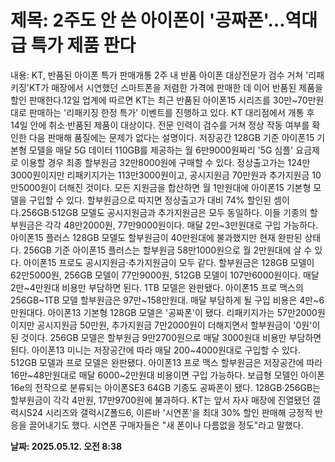 # **제목: 2주도 안 쓴 아이폰이 '공짜폰'…역대급 특가 제품 판다**

  내용: KT, 반품된 아이폰 특가 판매개통 2주 내 반품 아이폰 대상전문가 검수 거쳐 '리패키징'KT가 매장에서 시연했던 스마트폰을 저렴한 가격에 판매한 데 이어 반품된 제품을 할인 판매한다.12일 업계에 따르면 KT는 최근 반품된 아이폰15 시리즈를 30만~70만원대로 판매하는 '리패키징 한정 특가' 이벤트를 진행하고 있다. KT 대리점에서 개통 후 14일 안에 취소·반품된 제품이 대상이다. 전문 인력이 검수를 거쳐 정상 작동 여부를 확인한 다음 판매해 품질에는 문제가 없다는 설명이다. 저장공간 128GB 기준 아이폰15 기본형 모델을 매달 5G 데이터 110GB를 제공하는 월 6만9000원짜리 '5G 심플' 요금제로 이용할 경우 최종 할부원금 32만8000원에 구매할 수 있다. 정상출고가는 124만3000원이지만 리패키지가는 113만3000원이고, 공시지원금 70만원과 추가지원금 10만5000원이 더해진 것이다. 모든 지원금을 합산하면 월 1만원대에 아이폰15 기본형 모델을 구입할 수 있다. 할부원금으로 따지면 정상출고가 대비 74% 할인된 셈이다.256GB·512GB 모델도 공시지원금과 추가지원금은 모두 동일하다. 이들 기종의 할부원금은 각각 48만2000원, 77만9000원이다. 매달 2만~3만원대로 구입 가능하다.아이폰15 플러스 128GB 모델도 할부원금이 40만원대에 불과했지만 현재 완판된 상태다. 256GB 기준 아이폰15 플러스는 할부원금 58만1000원으로 월 2만원대에 살 수 있다. 아이폰15 프로도 공시지원금·추가지원금이 모두 같다. 할부원금은 128GB 모델이 62만5000원, 256GB 모델이 77만9000원, 512GB 모델이 107만6000원이다. 매달 2만~4만원대 비용만 부담하면 된다. 1TB 모델은 완판됐다. 아이폰15 프로 맥스의 256GB~1TB 모델 할부원금은 97만~158만원대. 매달 부담하게 될 구입 비용은 4만~6만원대다. 아이폰13 기본형 128GB 모델은 '공짜폰'이 됐다. 리패키지가는 57만2000원이지만 공시지원금 50만원, 추가지원금 7만2000원이 더해지면서 할부원금이 '0원'이 된 것이다. 256GB 모델은 할부원금 9만2700원으로 매달 3000원대 비용만 부담하면 된다. 아이폰13 미니는 저장공간에 따라 매달 200~4000원대로 구입할 수 있다. 512GB 모델과 프로 모델은 완판됐다. 아이폰13 프로 맥스 할부원금은 저장공간에 따라 16만~48만원대로 매달 6000~2만원대 비용이면 구입 가능하다. 보급형 모델인 아이폰16e의 전작으로 분류되는 아이폰SE3 64GB 기종도 공짜폰이 됐다. 128GB·256GB는 할부원금이 각각 4만원, 17만9700원에 불과하다. KT는 앞서 자사 매장에 진열됐던 갤럭시S24 시리즈와 갤럭시Z폴드6, 이른바 '시연폰'을 최대 30% 할인 판매해 긍정적 반응을 끌어내기도 했다. 시연폰 구매자들은 "새 폰이나 다름없을 정도"라고 말했다.

  **날짜: 2025.05.12. 오전 8:38**